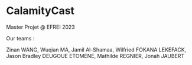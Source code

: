 # CalamityCast
Master Projet @ EFREI 2023


Our teams :

Zinan WANG, 
Wuqian MA, 
Jamil Al-Shamaa, 
Wilfried FOKANA LEKEFACK, 
Jason Bradley DEUGOUE ETOMENE, 
Mathilde REGNIER, 
Jonah JAUBERT
